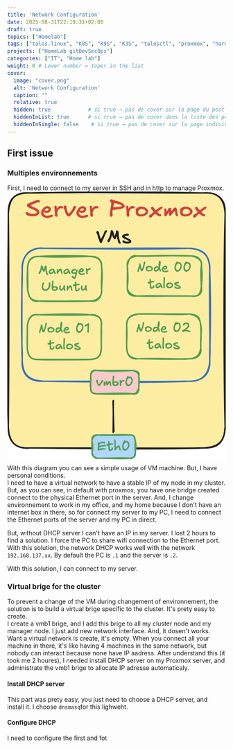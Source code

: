 ```yaml
---
title: 'Network Configuration'
date: 2025-08-31T22:19:31+02:00
draft: true
topics: ["Homelab"]
tags: ["talos.linux", "K8S", "K9S", "K3S", "talosctl", "proxmox", "hardware", "homelab", "network"]
projects: ["HomeLab gitDevSecOps"]
categories: ["IT", "Home lab"]
weight: 0 # Lower number = toper in the list
cover:
  image: "cover.png"
  alt: 'Network Configuration'
  caption: ""
  relative: true  
  hidden: true            # si true → pas de cover sur la page du post
  hiddenInList: true      # si true → pas de cover dans la liste des posts
  hiddenInSingle: false    # si true → pas de cover sur la page individuelle
---
```


## First issue
### Multiples environnements 
First, I need to connect to my server in SSH and in http to manage Proxmox. 
![Homelab Diagram](diagram.png)
With this diagram you can see a simple usage of VM machine. But, I have personal conditions.  
I need to have a virtual network to have a stable IP of my node in my cluster. But, as you can see, in default with proxmox, you have one bridge created connect to the physical Ethernet port in the server. And, I change environnement to work in my office, and my home because I don't have an internet box in there, so for connect my server to my PC, I need to connect the Ethernet ports of the server and my PC in direct.  

But, without DHCP server I can't have an IP in my server. I lost 2 hours to find a solution. I force the PC to share wifi connection to the Ethernet port. With this solution, the network DHCP works well with the network `192.168.137.xx`. By default the PC is `.1` and the server is `.2`.

With this solution, I can connect to my server. 

### Virtual brige for the cluster
To prevent a change of the VM during changement of environnement, the solution is to build a virtual brige specific to the cluster. It's prety easy to create.  
I create a vmb1 brige, and I add this brige to all my cluster node and my manager node. I just add new network interface. And, it dosen't works. Want a virtual network is create, it's empty. When you connect all your machine in there, it's like having 4 machines in the same network, but nobody can interact because none have IP aadress. After understand this (it took me 2 houres), I needed install DHCP server on my Proxmox server, and administrate the vmb1 brige to allocate IP adresse automaticaly.

#### Install DHCP server
This part was prety easy, you just need to choose a DHCP server, and install it. I choose `dnsmasq`for this lighweht.

#### Configure DHCP
I need to configure  the first and fot